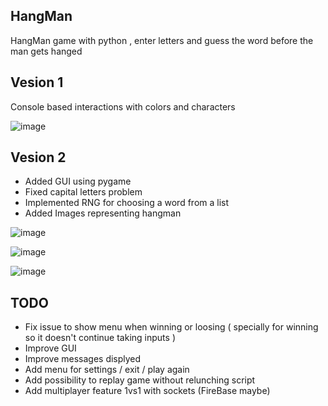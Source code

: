 ## HangMan

HangMan game with python , enter letters and guess the word before the man gets hanged

## Vesion 1

Console based interactions with colors and characters 

![image](https://user-images.githubusercontent.com/46926963/193886516-7ad1c386-573a-4123-b37f-465ab3ad88fe.png)



## Vesion 2

- Added GUI using pygame
- Fixed capital letters problem
- Implemented RNG for choosing a word from a list
- Added Images representing hangman

![image](https://user-images.githubusercontent.com/46926963/199738476-9e53e570-486b-42f8-8611-a2757bba3e5b.png)


![image](https://user-images.githubusercontent.com/46926963/199738611-3f2ab705-a937-4a67-9858-b2e6b05d35d0.png)


![image](https://user-images.githubusercontent.com/46926963/199739116-0b6e46d4-071f-471a-b2ca-96126a8e213f.png)



## TODO
- Fix issue to show menu when winning or loosing ( specially for winning so it doesn't continue taking inputs )
- Improve GUI
- Improve messages displyed
- Add menu for settings / exit / play again
- Add possibility to replay game without relunching script
- Add multiplayer feature 1vs1 with sockets (FireBase maybe)




